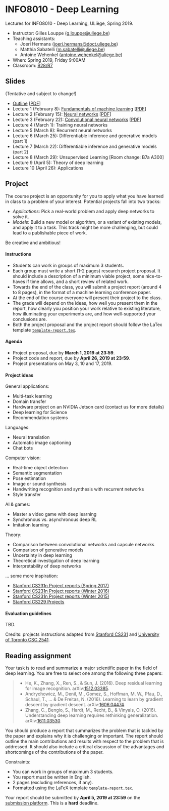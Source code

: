 # INFO8010 - Deep Learning

Lectures for INFO8010 - Deep Learning, ULiège, Spring 2019.

- Instructor: Gilles Louppe ([g.louppe@uliege.be](mailto:g.louppe@uliege.be))
- Teaching assistants:
    - Joeri Hermans ([joeri.hermans@doct.uliege.be](mailto:joeri.hermans@doct.uliege.be))
    - Matthia Sabatelli ([m.sabatelli@uliege.be](mailto:m.sabatelli@uliege.be))
    - Antoine Wehenkel ([antoine.wehenkel@uliege.be](antoine.wehenkel@uliege.be))
- When: Spring 2019, Friday 9:00AM
- Classroom: [B28/R7](https://www.campus.uliege.be/cms/c_5119631/fr/r7-montefiore)

## Slides

(Tentative and subject to change!)

- [Outline](https://glouppe.github.io/info8010-deep-learning/?p=outline.md) [[PDF](https://glouppe.github.io/info8010-deep-learning/pdf/outline.pdf)]
- Lecture 1 (February 8): [Fundamentals of machine learning](https://glouppe.github.io/info8010-deep-learning/?p=lecture1.md) [[PDF](https://glouppe.github.io/info8010-deep-learning/pdf/lec1.pdf)]
- Lecture 2 (February 15): [Neural networks](https://glouppe.github.io/info8010-deep-learning/?p=lecture2.md) [[PDF](https://glouppe.github.io/info8010-deep-learning/pdf/lec2.pdf)]
- Lecture 3 (February 22): [Convolutional neural networks](https://glouppe.github.io/info8010-deep-learning/?p=lecture3.md) [[PDF](https://glouppe.github.io/info8010-deep-learning/pdf/lec3.pdf)]
- Lecture 4 (March 1): Training neural networks
- Lecture 5 (March 8): Recurrent neural networks
- Lecture 6 (March 25): Differentiable inference and generative models (part 1)
- Lecture 7 (March 22): Differentiable inference and generative models (part 2)
- Lecture 8 (March 29): Unsupervised Learning [Room change: B7a A300]
- Lecture 9 (April 5): Theory of deep learning
- Lecture 10 (April 26): Applications

## Project

The course project is an opportunity for you to apply what you have learned in class to a problem of your interest. Potential projects fall into two tracks:
- *Applications*: Pick a real-world problem and apply deep networks to solve it.
- *Models*: Build a new model or algorithm, or a variant of existing models, and apply it to a task. This track might be more challenging, but could lead to a publishable piece of work.

Be creative and ambitious!

#### Instructions

- Students can work in groups of maximum 3 students.
- Each group must write a short (1-2 pages) research project proposal. It should include a description of a minimum viable project, some nice-to-haves if time allows, and a short review of related work.
- Towards the end of the class, you will submit a project report (around 4 to 8 pages), in the format of a machine learning conference paper.
- At the end of the course everyone will present their project to the class.
- The grade will depend on the ideas, how well you present them in the report, how clearly you position your work relative to existing literature, how illuminating your experiments are, and how well-supported your conclusions are.
- Both the project proposal and the project report should follow the LaTex template [`template-report.tex`](https://glouppe.github.io/info8010-deep-learning/template-report.tex).

#### Agenda

- Project proposal, due by **March 1, 2019 at 23:59**.
- Project code and report, due by **April 26, 2019 at 23:59**.
- Project presentations on May 3, 10 and 17, 2019.

#### Project ideas

General applications:
- Multi-task learning
- Domain transfer
- Hardware project on an NVIDIA Jetson card (contact us for more details)
- Deep learning for Science
- Recommendation systems

Languages:
- Neural translation
- Automatic image captioning
- Chat bots

Computer vision:
- Real-time object detection
- Semantic segmentation
- Pose estimation
- Image or sound synthesis
- Handwriting recognition and synthesis with recurrent networks
- Style transfer

AI & games:
- Master a video game with deep learning
- Synchronous vs. asynchronous deep RL
- Imitation learning

Theory:
- Comparison between convolutional networks and capsule networks
- Comparison of generative models
- Uncertainty in deep learning
- Theoretical investigation of deep learning
- Interpretability of deep networks

... some more inspiration:
- [Stanford CS231n Project reports (Spring 2017)](http://cs231n.stanford.edu/2017/reports.html)
- [Stanford CS231n Project reports (Winter 2016)](http://cs231n.stanford.edu/2016/reports.html)
- [Stanford CS231n Project reports (Winter 2015)](http://cs231n.stanford.edu/2015/reports.html)
- [Stanford CS229 Projects](http://cs229.stanford.edu/projects.html)

#### Evaluation guidelines

TBD.

Credits: projects instructions adapted from [Stanford CS231](http://cs231n.stanford.edu/project.html) and [University of Toronto CSC 2541](https://www.cs.toronto.edu/~duvenaud/courses/csc2541/index.html).

## Reading assignment

Your task is to read and summarize a major scientific paper in the field of deep learning. You are free to select one among the following three papers:

> - He, K., Zhang, X., Ren, S., & Sun, J. (2016). Deep residual learning for image recognition. arXiv:[1512.03385](https://arxiv.org/abs/1512.03385).
> - Andrychowicz, M., Denil, M., Gomez, S., Hoffman, M. W., Pfau, D., Schaul, T., ... & De Freitas, N. (2016). Learning to learn by gradient descent by gradient descent. arXiv:[1606.04474](https://arxiv.org/abs/1606.04474).
> - Zhang, C., Bengio, S., Hardt, M., Recht, B., & Vinyals, O. (2016). Understanding deep learning requires rethinking generalization. arXiv:[1611.03530](https://arxiv.org/abs/1611.03530).

You should produce a report that summarizes the problem that is tackled by the paper and explains why it is challenging or important. The report should outline the main contributions and results with respect to the problem that is addressed. It should also include a critical discussion of the advantages and shortcomings of the contributions of the paper.

Constraints:
- You can work in groups of maximum 3 students.
- You report must be written in English.
- 2 pages (excluding references, if any).
- Formatted using the LaTeX template [`template-report.tex`](https://glouppe.github.io/info8010-deep-learning/template-report.tex).

Your report should be submitted  by **April 5, 2019 at 23:59** on the [submission platform](https://submit.montefiore.ulg.ac.be/). This is a **hard** deadline.
